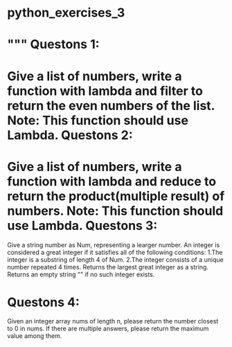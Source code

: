 # python_exercises_3
"""
Questons 1:
========================================================================================================
Give a list of numbers, write a function with lambda and filter to return the even numbers of the list.
Note: This function should use Lambda.
Questons 2:
========================================================================================================
Give a list of numbers, write a function with lambda and reduce to return the product(multiple result) of numbers.
Note: This function should use Lambda.
Questons 3:
========================================================================================================
Give a string number as Num, representing a learger number. An integer is considered a great integer if it satisfies all of the following conditions:
1.The integer is a substring of length 4 of Num.
2.The integer consists of a unique number repeated 4 times.
Returns the largest great integer as a string. Returns an empty string "" if no such integer exists.

Questons 4:
========================================================================================================
Given an integer array nums of length n, please return the number closest to 0 in nums. 
If there are multiple answers, please return the maximum value among them.

